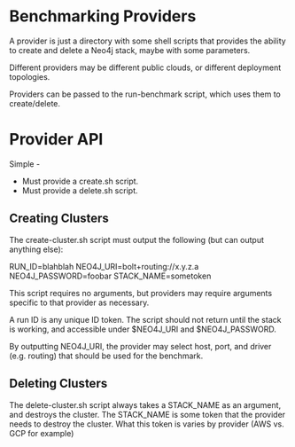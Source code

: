 # Benchmarking Providers

A provider is just a directory with some shell scripts that provides the ability to
create and delete a Neo4j stack, maybe with some parameters.

Different providers may be different public clouds, or different deployment topologies.

Providers can be passed to the run-benchmark script, which uses them to create/delete.

# Provider API

Simple - 

* Must provide a create.sh script.
* Must provide a delete.sh script.

## Creating Clusters

The create-cluster.sh script must output the following (but can output anything else):

RUN_ID=blahblah
NEO4J_URI=bolt+routing://x.y.z.a
NEO4J_PASSWORD=foobar
STACK_NAME=sometoken

This script requires no arguments, but providers may require arguments specific to that
provider as necessary.

A run ID is any unique ID token.  The script should not return until the stack is working,
and accessible under $NEO4J_URI and $NEO4J_PASSWORD.

By outputting NEO4J_URI, the provider may select host, port, and driver (e.g. routing)
that should be used for the benchmark.

## Deleting Clusters

The delete-cluster.sh script always takes a STACK_NAME as an argument, and destroys the 
cluster.  The STACK_NAME is some token that the provider needs to destroy the cluster.
What this token is varies by provider (AWS vs. GCP for example)